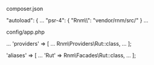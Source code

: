 composer.json

"autoload": {
        ...
        "psr-4": {
            "Rnm\\\\": "vendor/rnm/src/"
        }
        ...
        
config/app.php

...
'providers' => [
    ...
    Rnm\Providers\Rut::class,
    ...
];

'aliases' => [
    ...
    'Rut' => Rnm\Facades\Rut::class,
    ...
];
